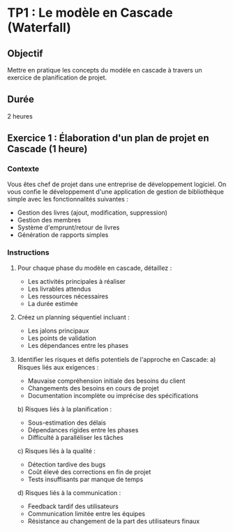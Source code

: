 # TP1 : Le modèle en Cascade (Waterfall)

## Objectif

Mettre en pratique les concepts du modèle en cascade à travers un exercice de planification de projet.

## Durée

2 heures

## Exercice 1 : Élaboration d'un plan de projet en Cascade (1 heure)

### Contexte

Vous êtes chef de projet dans une entreprise de développement logiciel. On vous confie le développement d'une application de gestion de bibliothèque simple avec les fonctionnalités suivantes :

- Gestion des livres (ajout, modification, suppression)
- Gestion des membres
- Système d'emprunt/retour de livres
- Génération de rapports simples

### Instructions

1. Pour chaque phase du modèle en cascade, détaillez :

   - Les activités principales à réaliser
   - Les livrables attendus
   - Les ressources nécessaires
   - La durée estimée

2. Créez un planning séquentiel incluant :

   - Les jalons principaux
   - Les points de validation
   - Les dépendances entre les phases

3. Identiﬁer les risques et déﬁs potentiels de l'approche en Cascade:
   a) Risques liés aux exigences :
      - Mauvaise compréhension initiale des besoins du client
      - Changements des besoins en cours de projet
      - Documentation incomplète ou imprécise des spécifications

   b) Risques liés à la planification :
      - Sous-estimation des délais
      - Dépendances rigides entre les phases
      - Difficulté à paralléliser les tâches

   c) Risques liés à la qualité :
      - Détection tardive des bugs
      - Coût élevé des corrections en fin de projet
      - Tests insuffisants par manque de temps

   d) Risques liés à la communication :
      - Feedback tardif des utilisateurs
      - Communication limitée entre les équipes
      - Résistance au changement de la part des utilisateurs finaux
